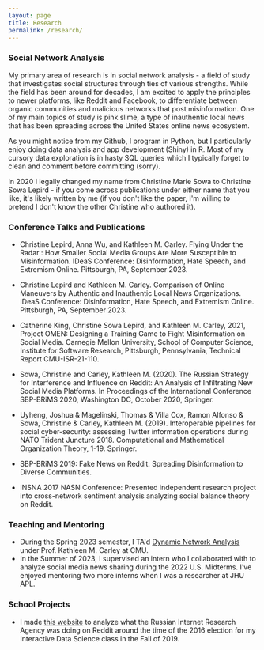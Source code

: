 ```yaml
---
layout: page
title: Research
permalink: /research/
---
```



### Social Network Analysis

My primary area of research is in social network analysis - a field of study that investigates social structures through ties of various strengths. While the field has been around for decades, I am excited to apply the principles to newer platforms, like Reddit and Facebook, to differentiate between organic communities and malicious networks that post misinformation. One of my main topics of study is pink slime, a type of inauthentic local news that has been spreading across the United States online news ecosystem. 

As you might notice from my Github, I program in Python, but I particularly enjoy doing data analysis and app development (Shiny) in R. Most of my cursory data exploration is in hasty SQL queries which I typically forget to clean and comment before committing (sorry).

In 2020 I legally changed my name from Christine Marie Sowa to Christine Sowa Lepird - if you come across publications under either name that you like, it's likely written by me (if you don't like the paper, I'm willing to pretend I don't know the other Christine who authored it).

### Conference Talks and Publications
* Christine Lepird, Anna Wu, and Kathleen M. Carley. Flying Under the Radar : How Smaller Social Media Groups Are More Susceptible to Misinformation. IDeaS Conference: Disinformation, Hate Speech, and Extremism Online. Pittsburgh, PA, September 2023.
 
* Christine Lepird and Kathleen M. Carley. Comparison of Online Maneuvers by Authentic and Inauthentic Local News Organizations. IDeaS Conference: Disinformation, Hate Speech, and Extremism Online. Pittsburgh, PA, September 2023.
 
* Catherine King, Christine Sowa Lepird, and Kathleen M. Carley, 2021, Project OMEN: Designing a Training Game to Fight Misinformation on Social Media. Carnegie Mellon University, School of Computer Science, Institute for Software Research, Pittsburgh, Pennsylvania, Technical Report CMU-ISR-21-110.

* Sowa, Christine and Carley, Kathleen M. (2020). The Russian Strategy for Interference and Influence on Reddit: An Analysis of Infiltrating New Social Media Platforms.  In Proceedings of the International Conference SBP-BRiMS 2020,  Washington DC, October 2020, Springer.

* Uyheng, Joshua & Magelinski, Thomas & Villa Cox, Ramon Alfonso & Sowa, Christine & Carley, Kathleen M. (2019). Interoperable pipelines for social cyber-security: assessing Twitter information operations during NATO Trident Juncture 2018. Computational and Mathematical Organization Theory, 1-19. Springer. 

* SBP-BRiMS 2019: Fake News on Reddit: Spreading Disinformation to Diverse Communities. 

* INSNA 2017 NASN Conference: Presented independent research project into cross-network sentiment analysis analyzing social balance theory on Reddit.

### Teaching and Mentoring
* During the Spring 2023 semester, I TA'd [Dynamic Network Analysis](https://www.cmu.edu/ideas-social-cybersecurity/courses/19-640.html) under Prof. Kathleen M. Carley at CMU.
* In the Summer of 2023, I supervised an intern who I collaborated with to analyze social media news sharing during the 2022 U.S. Midterms. I've enjoyed mentoring two more interns when I was a researcher at JHU APL. 

### School Projects
* I made [this website](https://csowa-ids-final.weebly.com/) to analyze what the Russian Internet Research Agency was doing on Reddit around the time of the 2016 election for my Interactive Data Science class in the Fall of 2019.
